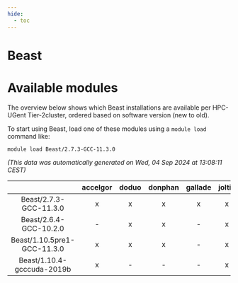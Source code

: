 ```yaml
---
hide:
  - toc
---
```


Beast
=====

# Available modules


The overview below shows which Beast installations are available per HPC-UGent Tier-2cluster, ordered based on software version (new to old).

To start using Beast, load one of these modules using a `module load` command like:

```shell
module load Beast/2.7.3-GCC-11.3.0
```

*(This data was automatically generated on Wed, 04 Sep 2024 at 13:08:11 CEST)*  

| |accelgor|doduo|donphan|gallade|joltik|shinx|skitty|
| :---: | :---: | :---: | :---: | :---: | :---: | :---: | :---: |
|Beast/2.7.3-GCC-11.3.0|x|x|x|x|x|-|x|
|Beast/2.6.4-GCC-10.2.0|-|x|x|-|x|-|-|
|Beast/1.10.5pre1-GCC-11.3.0|x|x|x|-|x|-|x|
|Beast/1.10.4-gcccuda-2019b|x|-|-|-|x|-|-|

